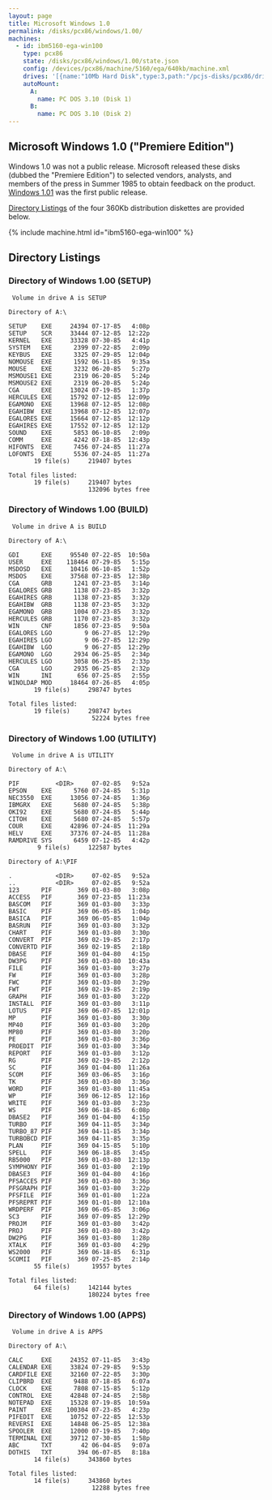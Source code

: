 ```yaml
---
layout: page
title: Microsoft Windows 1.0
permalink: /disks/pcx86/windows/1.00/
machines:
  - id: ibm5160-ega-win100
    type: pcx86
    state: /disks/pcx86/windows/1.00/state.json
    config: /devices/pcx86/machine/5160/ega/640kb/machine.xml
    drives: '[{name:"10Mb Hard Disk",type:3,path:"/pcjs-disks/pcx86/drives/10mb/PCDOS310-WIN100-EGA.json"}]'
    autoMount:
      A:
        name: PC DOS 3.10 (Disk 1)
      B:
        name: PC DOS 3.10 (Disk 2)
---
```


Microsoft Windows 1.0 ("Premiere Edition")
------------------------------------------

Windows 1.0 was not a public release.  Microsoft released these disks (dubbed the "Premiere Edition") to selected
vendors, analysts, and members of the press in Summer 1985 to obtain feedback on the product.  [Windows 1.01](../1.01/)
was the first public release.

[Directory Listings](#directory-listings) of the four 360Kb distribution diskettes are provided below.

{% include machine.html id="ibm5160-ega-win100" %}

Directory Listings
------------------

### Directory of Windows 1.00 (SETUP)

	 Volume in drive A is SETUP      
	
	Directory of A:\
	
	SETUP    EXE     24394 07-17-85   4:08p
	SETUP    SCR     33444 07-12-85  12:22p
	KERNEL   EXE     33328 07-30-85   4:41p
	SYSTEM   EXE      2399 07-22-85   2:09p
	KEYBUS   EXE      3325 07-29-85  12:04p
	NOMOUSE  EXE      1592 06-11-85   9:35a
	MOUSE    EXE      3232 06-20-85   5:27p
	MSMOUSE1 EXE      2319 06-20-85   5:24p
	MSMOUSE2 EXE      2319 06-20-85   5:24p
	CGA      EXE     13024 07-19-85   1:37p
	HERCULES EXE     15792 07-12-85  12:09p
	EGAMONO  EXE     13968 07-12-85  12:08p
	EGAHIBW  EXE     13968 07-12-85  12:07p
	EGALORES EXE     15664 07-12-85  12:12p
	EGAHIRES EXE     17552 07-12-85  12:12p
	SOUND    EXE      5853 06-10-85   2:09p
	COMM     EXE      4242 07-18-85  12:43p
	HIFONTS  EXE      7456 07-24-85  11:27a
	LOFONTS  EXE      5536 07-24-85  11:27a
	       19 file(s)     219407 bytes
	
	Total files listed:
	       19 file(s)     219407 bytes
	                      132096 bytes free

### Directory of Windows 1.00 (BUILD)

	 Volume in drive A is BUILD      
	
	Directory of A:\
	
	GDI      EXE     95540 07-22-85  10:50a
	USER     EXE    118464 07-29-85   5:15p
	MSDOSD   EXE     10416 06-10-85   1:52p
	MSDOS    EXE     37568 07-23-85  12:38p
	CGA      GRB      1241 07-23-85   3:14p
	EGALORES GRB      1138 07-23-85   3:32p
	EGAHIRES GRB      1138 07-23-85   3:32p
	EGAHIBW  GRB      1138 07-23-85   3:32p
	EGAMONO  GRB      1004 07-23-85   3:32p
	HERCULES GRB      1170 07-23-85   3:32p
	WIN      CNF      1856 07-23-85   9:50a
	EGALORES LGO         9 06-27-85  12:29p
	EGAHIRES LGO         9 06-27-85  12:29p
	EGAHIBW  LGO         9 06-27-85  12:29p
	EGAMONO  LGO      2934 06-25-85   2:34p
	HERCULES LGO      3058 06-25-85   2:33p
	CGA      LGO      2935 06-25-85   2:32p
	WIN      INI       656 07-25-85   2:55p
	WINOLDAP MOD     18464 07-26-85   4:05p
	       19 file(s)     298747 bytes
	
	Total files listed:
	       19 file(s)     298747 bytes
	                       52224 bytes free

### Directory of Windows 1.00 (UTILITY)

	 Volume in drive A is UTILITY    
	
	Directory of A:\
	
	PIF          <DIR>     07-02-85   9:52a
	EPSON    EXE      5760 07-24-85   5:31p
	NEC3550  EXE     13056 07-24-85   1:36p
	IBMGRX   EXE      5680 07-24-85   5:38p
	OKI92    EXE      5680 07-24-85   5:44p
	CITOH    EXE      5680 07-24-85   5:57p
	COUR     EXE     42896 07-24-85  11:29a
	HELV     EXE     37376 07-24-85  11:28a
	RAMDRIVE SYS      6459 07-12-85   4:42p
	        9 file(s)     122587 bytes
	
	Directory of A:\PIF
	
	.            <DIR>     07-02-85   9:52a
	..           <DIR>     07-02-85   9:52a
	123      PIF       369 01-03-80   3:08p
	ACCESS   PIF       369 07-23-85  11:23a
	BASCOM   PIF       369 01-03-80   3:33p
	BASIC    PIF       369 06-05-85   1:04p
	BASICA   PIF       369 06-05-85   1:04p
	BASRUN   PIF       369 01-03-80   3:32p
	CHART    PIF       369 01-03-80   3:30p
	CONVERT  PIF       369 02-19-85   2:17p
	CONVERTD PIF       369 02-19-85   2:18p
	DBASE    PIF       369 01-04-80   4:15p
	DW3PG    PIF       369 01-03-80  10:43a
	FILE     PIF       369 01-03-80   3:27p
	FW       PIF       369 01-03-80   3:28p
	FWC      PIF       369 01-03-80   3:29p
	FWT      PIF       369 02-19-85   2:19p
	GRAPH    PIF       369 01-03-80   3:22p
	INSTALL  PIF       369 01-03-80   3:11p
	LOTUS    PIF       369 06-07-85  12:01p
	MP       PIF       369 01-03-80   3:30p
	MP40     PIF       369 01-03-80   3:20p
	MP80     PIF       369 01-03-80   3:20p
	PE       PIF       369 01-03-80   3:36p
	PROEDIT  PIF       369 01-03-80   3:34p
	REPORT   PIF       369 01-03-80   3:12p
	RG       PIF       369 02-19-85   2:12p
	SC       PIF       369 01-04-80  11:26a
	SCOM     PIF       369 03-06-85   3:16p
	TK       PIF       369 01-03-80   3:36p
	WORD     PIF       369 01-03-80  11:45a
	WP       PIF       369 06-12-85  12:16p
	WRITE    PIF       369 01-03-80   3:23p
	WS       PIF       369 06-18-85   6:08p
	DBASE2   PIF       369 01-04-80   4:15p
	TURBO    PIF       369 04-11-85   3:34p
	TURBO_87 PIF       369 04-11-85   3:34p
	TURBOBCD PIF       369 04-11-85   3:35p
	PLAN     PIF       369 04-15-85   5:10p
	SPELL    PIF       369 06-18-85   3:45p
	RB5000   PIF       369 01-03-80  12:13p
	SYMPHONY PIF       369 01-03-80   2:19p
	DBASE3   PIF       369 01-04-80   4:16p
	PFSACCES PIF       369 01-03-80   3:36p
	PFSGRAPH PIF       369 01-03-80   3:22p
	PFSFILE  PIF       369 01-01-80   1:22a
	PFSREPRT PIF       369 01-01-80  12:10a
	WRDPERF  PIF       369 06-05-85   3:06p
	SC3      PIF       369 07-09-85  12:29p
	PROJM    PIF       369 01-03-80   3:42p
	PROJ     PIF       369 01-03-80   3:42p
	DW2PG    PIF       369 01-03-80   1:28p
	XTALK    PIF       369 01-03-80   4:29p
	WS2000   PIF       369 06-18-85   6:31p
	SCOMII   PIF       369 07-25-85   2:14p
	       55 file(s)      19557 bytes
	
	Total files listed:
	       64 file(s)     142144 bytes
	                      180224 bytes free

### Directory of Windows 1.00 (APPS)

	 Volume in drive A is APPS       
	
	Directory of A:\
	
	CALC     EXE     24352 07-11-85   3:43p
	CALENDAR EXE     33824 07-29-85   9:53p
	CARDFILE EXE     32160 07-22-85   3:30p
	CLIPBRD  EXE      9488 07-18-85   6:07a
	CLOCK    EXE      7808 07-15-85   5:12p
	CONTROL  EXE     42848 07-24-85   2:58p
	NOTEPAD  EXE     15328 07-19-85  10:59a
	PAINT    EXE    100304 07-23-85   4:23p
	PIFEDIT  EXE     10752 07-22-85  12:53p
	REVERSI  EXE     14848 06-25-85  12:38a
	SPOOLER  EXE     12000 07-19-85   7:40p
	TERMINAL EXE     39712 07-30-85   1:58p
	ABC      TXT        42 06-04-85   9:07a
	DOTHIS   TXT       394 06-07-85   8:18a
	       14 file(s)     343860 bytes
	
	Total files listed:
	       14 file(s)     343860 bytes
	                       12288 bytes free
